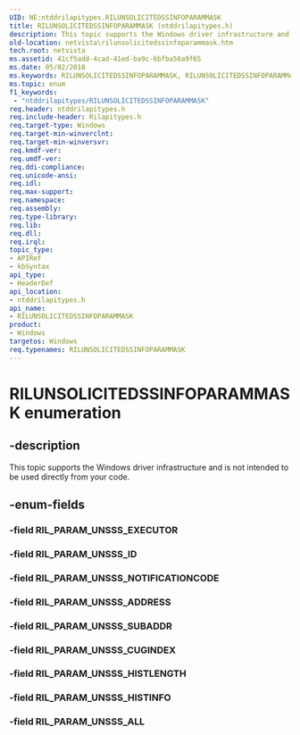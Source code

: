 ```yaml
---
UID: NE:ntddrilapitypes.RILUNSOLICITEDSSINFOPARAMMASK
title: RILUNSOLICITEDSSINFOPARAMMASK (ntddrilapitypes.h)
description: This topic supports the Windows driver infrastructure and is not intended to be used directly from your code.
old-location: netvista\rilunsolicitedssinfoparammask.htm
tech.root: netvista
ms.assetid: 41cf5add-4cad-41ed-ba9c-6bfba56a9f65
ms.date: 05/02/2018
ms.keywords: RILUNSOLICITEDSSINFOPARAMMASK, RILUNSOLICITEDSSINFOPARAMMASK enumeration [Network Drivers Starting with Windows Vista], RIL_PARAM_UNSSS_ADDRESS, RIL_PARAM_UNSSS_ALL, RIL_PARAM_UNSSS_CUGINDEX, RIL_PARAM_UNSSS_HISTINFO, RIL_PARAM_UNSSS_HISTLENGTH, RIL_PARAM_UNSSS_ID, RIL_PARAM_UNSSS_NOTIFICATIONCODE, RIL_PARAM_UNSSS_SUBADDR, netvista.rilunsolicitedssinfoparammask, ntddrilapitypes/RILUNSOLICITEDSSINFOPARAMMASK, ntddrilapitypes/RIL_PARAM_UNSSS_ADDRESS, ntddrilapitypes/RIL_PARAM_UNSSS_ALL, ntddrilapitypes/RIL_PARAM_UNSSS_CUGINDEX, ntddrilapitypes/RIL_PARAM_UNSSS_HISTINFO, ntddrilapitypes/RIL_PARAM_UNSSS_HISTLENGTH, ntddrilapitypes/RIL_PARAM_UNSSS_ID, ntddrilapitypes/RIL_PARAM_UNSSS_NOTIFICATIONCODE, ntddrilapitypes/RIL_PARAM_UNSSS_SUBADDR
ms.topic: enum
f1_keywords:
 - "ntddrilapitypes/RILUNSOLICITEDSSINFOPARAMMASK"
req.header: ntddrilapitypes.h
req.include-header: Rilapitypes.h
req.target-type: Windows
req.target-min-winverclnt: 
req.target-min-winversvr: 
req.kmdf-ver: 
req.umdf-ver: 
req.ddi-compliance: 
req.unicode-ansi: 
req.idl: 
req.max-support: 
req.namespace: 
req.assembly: 
req.type-library: 
req.lib: 
req.dll: 
req.irql: 
topic_type:
- APIRef
- kbSyntax
api_type:
- HeaderDef
api_location:
- ntddrilapitypes.h
api_name:
- RILUNSOLICITEDSSINFOPARAMMASK
product:
- Windows
targetos: Windows
req.typenames: RILUNSOLICITEDSSINFOPARAMMASK
---
```


# RILUNSOLICITEDSSINFOPARAMMASK enumeration


## -description


This topic supports the Windows driver infrastructure and is not intended to be used directly from your code.


## -enum-fields




### -field RIL_PARAM_UNSSS_EXECUTOR


### -field RIL_PARAM_UNSSS_ID


### -field RIL_PARAM_UNSSS_NOTIFICATIONCODE


### -field RIL_PARAM_UNSSS_ADDRESS


### -field RIL_PARAM_UNSSS_SUBADDR


### -field RIL_PARAM_UNSSS_CUGINDEX


### -field RIL_PARAM_UNSSS_HISTLENGTH


### -field RIL_PARAM_UNSSS_HISTINFO


### -field RIL_PARAM_UNSSS_ALL

